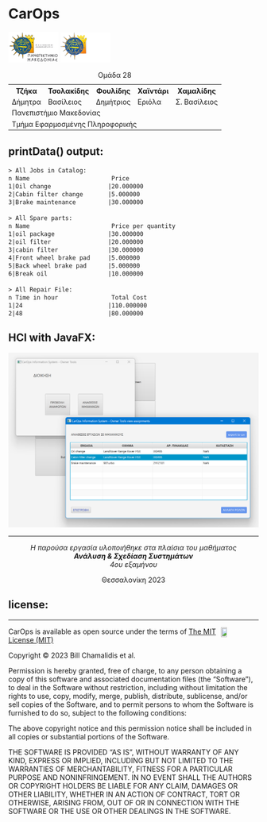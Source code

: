 
<h1> CarOps </h1>


<img src="img/UOMLOGOGR.png#gh-light-mode-only" alt= “” width="20%" height="20%"> 
<img src="img/UOMLOGOGRWHITE.png#gh-dark-mode-only" alt= “” width="20%" height="20%"> 

<table text-align: "center" border-collapse: "collapse" border: "none">
  <caption>Ομάδα 28</caption>
    <tr>
        <th>Τζήκα</th>
        <th>Τσολακίδης</th>
        <th>Φουλίδης</th>
        <th>Χαϊντάρι</th>
        <th>Χαμαλίδης</th>
    </tr>
    <tr>
        <td>Δήμητρα</td>
        <td>Βασίλειος</td>
        <td>Δημήτριος</td>
        <td>Εριόλα</td>
        <td>Σ. Βασίλειος</td>
    </tr>
    <tr>
        <td colspan="5">Πανεπιστήμιο Μακεδονίας</td>
    </tr>
    <tr colspan="5">
        <td colspan="5">Τμήμα Εφαρμοσμένης Πληροφορικής</td>
    </tr>
</table>

<h2>printData() output:</h2>

```
> All Jobs in Catalog:
n Name                       Price     
1|Oil change                |20.000000 
2|Cabin filter change       |5.000000  
3|Brake maintenance         |30.000000 

> All Spare parts:
n Name                       Price per quantity
1|oil package               |30.000000
2|oil filter                |20.000000
3|cabin filter              |30.000000
4|Front wheel brake pad     |5.000000
5|Back wheel brake pad      |5.000000
6|Break oil                 |10.000000

> All Repair File:
n Time in hour               Total Cost
1|24                        |110.000000
2|48                        |80.000000
```
<h2>HCI with JavaFX:</h2>

![User interface with javaFX](img/2.png)

<hr>
<p align="center"> <i> Η παρούσα εργασία υλοποιήθηκε στα πλαίσια του μαθήματος 
<br>
<b> Ανάλυση & Σχεδίαση Συστημάτων </b> 
<br>
4ου εξαμήνου </i> </p> 

<p align="center"> Θεσσαλονίκη 2023  </p> 

<h2>license:</h2>
<hr>
<img align="right" width="15%" height="15%" src="https://i0.wp.com/opensource.org/wp-content/uploads/2009/08/osi_symbol_0.png">

<p> CarOps is available as open source under the terms of <a href="https://github.com/bill-chamal/Car-service-IS/blob/db37606a14da6933994ade9e4c618c37b5444c1f/LICENSE">The MIT License (MIT)</a></p>

<p>Copyright © 2023 Bill Chamalidis et al.</p>

<p>Permission is hereby granted, free of charge, to any person obtaining a copy of this software and associated documentation files (the “Software”), to deal in the Software without restriction, including without limitation the rights to use, copy, modify, merge, publish, distribute, sublicense, and/or sell copies of the Software, and to permit persons to whom the Software is furnished to do so, subject to the following conditions:</p>

<p>The above copyright notice and this permission notice shall be included in all copies or substantial portions of the Software.</p>

<p>THE SOFTWARE IS PROVIDED “AS IS”, WITHOUT WARRANTY OF ANY KIND, EXPRESS OR IMPLIED, INCLUDING BUT NOT LIMITED TO THE WARRANTIES OF MERCHANTABILITY, FITNESS FOR A PARTICULAR PURPOSE AND NONINFRINGEMENT. IN NO EVENT SHALL THE AUTHORS OR COPYRIGHT HOLDERS BE LIABLE FOR ANY CLAIM, DAMAGES OR OTHER LIABILITY, WHETHER IN AN ACTION OF CONTRACT, TORT OR OTHERWISE, ARISING FROM, OUT OF OR IN CONNECTION WITH THE SOFTWARE OR THE USE OR OTHER DEALINGS IN THE SOFTWARE.</p>


